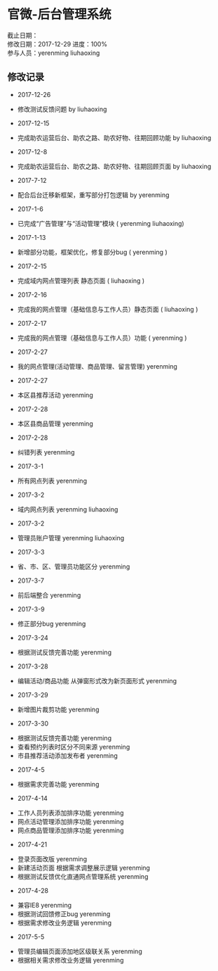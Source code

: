 # 官微-后台管理系统
截止日期：   
修改日期：2017-12-29
进度：100%   
参与人员：yerenming liuhaoxing  

## 修改记录  

- 2017-12-26
* 修改测试反馈问题 by liuhaoxing

- 2017-12-15
* 完成助农运营后台、助农之路、助农好物、往期回顾功能 by liuhaoxing

- 2017-12-8
* 完成助农运营后台、助农之路、助农好物、往期回顾页面 by liuhaoxing

- 2017-7-12
* 配合后台迁移新框架，重写部分打包逻辑 by yerenming
  
- 2017-1-6 
* 已完成“广告管理”与“活动管理”模块   ( yerenming liuhaoxing)

- 2017-1-13 
* 新增部分功能，框架优化，修复部分bug ( yerenming )

- 2017-2-15
* 完成域内网点管理列表 静态页面 ( liuhaoxing )

- 2017-2-16
* 完成我的网点管理（基础信息与工作人员）静态页面 ( liuhaoxing )

- 2017-2-17
* 完成我的网点管理（基础信息与工作人员）功能 ( yerenming )

- 2017-2-27
* 我的网点管理(活动管理、商品管理、留言管理) yerenming
- 2017-2-27
* 本区县推荐活动 yerenming
- 2017-2-28
* 本区县商品管理 yerenming
- 2017-2-28
* 纠错列表 yerenming
- 2017-3-1
* 所有网点列表 yerenming
- 2017-3-2 
* 域内网点列表 yerenming liuhaoxing
- 2017-3-2 
* 管理员账户管理 yerenming liuhaoxing
- 2017-3-3 
* 省、市、区、管理员功能区分 yerenming

- 2017-3-7
* 前后端整合 yerenming

- 2017-3-9
* 修正部分bug yerenming

- 2017-3-24
* 根据测试反馈完善功能 yerenming

- 2017-3-28
* 编辑活动/商品功能 从弹窗形式改为新页面形式 yerenming

- 2017-3-29
* 新增图片裁剪功能 yerenming

- 2017-3-30
* 根据测试反馈完善功能 yerenming
* 查看预约列表时区分不同来源 yerenming
* 市县推荐活动添加发布者 yerenming

- 2017-4-5
* 根据需求完善功能 yerenming

- 2017-4-14
* 工作人员列表添加排序功能 yerenming
* 网点活动管理添加排序功能 yerenming
* 网点商品管理添加排序功能 yerenming

- 2017-4-21
* 登录页面改版 yerenming
* 新建活动页面 根据需求调整展示逻辑 yerenming
* 根据测试反馈优化直通网点管理系统 yerenming


- 2017-4-28
* 兼容IE8 yerenming
* 根据测试回馈修正bug yerenming
* 根据需求修改业务逻辑 yerenming

- 2017-5-5
* 管理员编辑页面添加地区级联关系 yerenming
* 根据相关需求修改业务逻辑 yerenming

